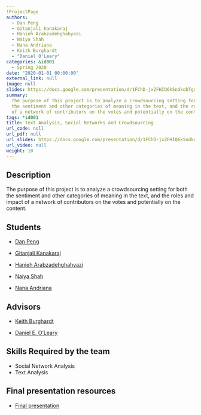 ```yaml
---
!ProjectPage
authors:
  - Dan Peng
  - Gitanjali Kanakaraj
  - Hanieh Arabzadehghahyazi
  - Naiya Shah
  - Nana Andriana
  - Keith Burghardt
  - "Daniel O'Leary"
categories: &id001
  - Spring 2020
date: "2020-01-01 00:00:00"
external_link: null
image: null
slides: https://docs.google.com/presentation/d/1FChD-jxZFHIQ6kSndkobTgoxSEyh6GnC/edit?usp=sharing&ouid=116088473370484068569&rtpof=true&sd=true
summary:
  The purpose of this project is to analyze a crowdsourcing setting for both
  the sentiment and other categories of meaning in the text, and the roles and impact
  of a network of contributors on the votes and potentially on the content.
tags: *id001
title: Text Analysis, Social Networks and Crowdsourcing
url_code: null
url_pdf: null
url_slides: https://docs.google.com/presentation/d/1FChD-jxZFHIQ6kSndkobTgoxSEyh6GnC/edit?usp=sharing&ouid=116088473370484068569&rtpof=true&sd=true
url_video: null
weight: 10
---
```


## Description

The purpose of this project is to analyze a crowdsourcing setting for both the sentiment and other categories of meaning in the text, and the roles and impact of a network of contributors on the votes and potentially on the content.

## Students

- [Dan Peng](../../../author/dan-peng)

- [Gitanjali Kanakaraj](../../../author/gitanjali-kanakaraj)

- [Hanieh Arabzadehghahyazi](../../../author/hanieh-arabzadehghahyazi)

- [Naiya Shah](../../../author/naiya-shah)

- [Nana Andriana](../../../author/nana-andriana)

## Advisors

- [Keith Burghardt](../../../author/keith-burghardt)

- [Daniel E. O’Leary](../../../author/daniel-e-oleary)

## Skills Required by the team

- Social Network Analysis
- Text Analysis

## Final presentation resources

- [Final presentation](https://docs.google.com/presentation/d/1FChD-jxZFHIQ6kSndkobTgoxSEyh6GnC/edit?usp=sharing&ouid=116088473370484068569&rtpof=true&sd=true)
